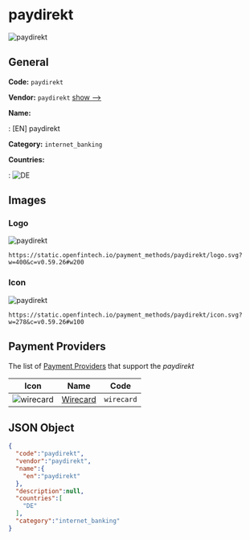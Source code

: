 
# paydirekt 
![paydirekt](https://static.openfintech.io/payment_methods/paydirekt/logo.svg?w=400&c=v0.59.26#w200)  

## General 
**Code:** `paydirekt` 
 
**Vendor:** `paydirekt` [show -->](/vendors/paydirekt/) 
 
**Name:** 
 
:	[EN] paydirekt 
 
**Category:** `internet_banking` 
 
**Countries:** 
 
:	![DE](https://cdnjs.cloudflare.com/ajax/libs/flag-icon-css/3.3.0/flags/4x3/de.svg#w24)  

## Images 

### Logo 
![paydirekt](https://static.openfintech.io/payment_methods/paydirekt/logo.svg?w=400&c=v0.59.26#w200)  

```
https://static.openfintech.io/payment_methods/paydirekt/logo.svg?w=400&c=v0.59.26#w200
```  

### Icon 
![paydirekt](https://static.openfintech.io/payment_methods/paydirekt/icon.svg?w=278&c=v0.59.26#w100)  

```
https://static.openfintech.io/payment_methods/paydirekt/icon.svg?w=278&c=v0.59.26#w100
```  

## Payment Providers 
 
The list of [Payment Providers](/payment-providers/) that support the _paydirekt_ 

|Icon|Name|Code| 
|:---:|:---:|:---:| 
|![wirecard](https://static.openfintech.io/payment_providers/wirecard/icon.svg?w=278&c=v0.59.26#w100) |[Wirecard](/payment-providers/wirecard/)|`wirecard`| 
 

## JSON Object 

```json
{
  "code":"paydirekt",
  "vendor":"paydirekt",
  "name":{
    "en":"paydirekt"
  },
  "description":null,
  "countries":[
    "DE"
  ],
  "category":"internet_banking"
}
```  

